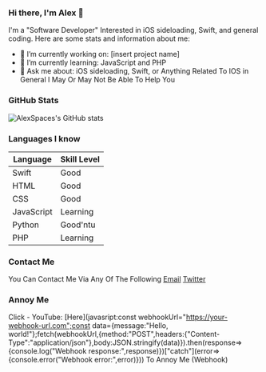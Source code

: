 ### Hi there, I'm Alex 👋

I'm a "Software Developer" Interested in iOS sideloading, Swift, and general coding. Here are some stats and information about me:

- 🔭 I’m currently working on: [insert project name]
- 🌱 I’m currently learning: JavaScript and PHP
- 💬 Ask me about: iOS sideloading, Swift, or Anything Related To IOS in General I May Or May Not Be Able To Help You

### GitHub Stats

![AlexSpaces's GitHub stats](https://github-readme-stats.vercel.app/api?username=AlexSpaces&show_icons=true&count_private=true&theme=dracula)

### Languages I know

| Language | Skill Level |
| -------- | ----------- |
| Swift    | Good        |
| HTML     | Good        |
| CSS      | Good        |
| JavaScript| Learning   |
| Python   | Good'ntu     |
| PHP      | Learning    |

### Contact Me
You Can Contact Me Via Any Of The Following 
[Email](mailto:Me@Alexspac.es)
[Twitter](https://twitter.com/AIexSpaces)

### Annoy Me
Click - YouTube: [Here](javasript:const webhookUrl="https://your-webhook-url.com";const data={message:"Hello, world!"};fetch(webhookUrl,{method:"POST",headers:{"Content-Type":"application/json"},body:JSON.stringify(data)}).then(response=>{console.log("Webhook response:",response)})["catch"](error=>{console.error("Webhook error:",error)})) To Annoy Me (Webhook)
